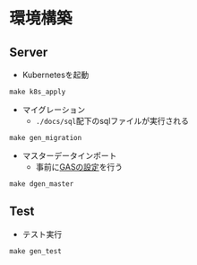 # 環境構築

## Server

- Kubernetesを起動
```
make k8s_apply
```
- マイグレーション
  - `./docs/sql`配下のsqlファイルが実行される
```
make gen_migration
```
- マスターデータインポート
  - 事前に[GASの設定]()を行う
```
make dgen_master
```

## Test
- テスト実行
```
make gen_test
```
